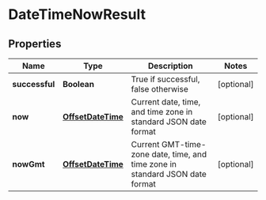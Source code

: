 
# DateTimeNowResult

## Properties
Name | Type | Description | Notes
------------ | ------------- | ------------- | -------------
**successful** | **Boolean** | True if successful, false otherwise |  [optional]
**now** | [**OffsetDateTime**](OffsetDateTime.md) | Current date, time, and time zone in standard JSON date format |  [optional]
**nowGmt** | [**OffsetDateTime**](OffsetDateTime.md) | Current GMT-time-zone date, time, and time zone in standard JSON date format |  [optional]



